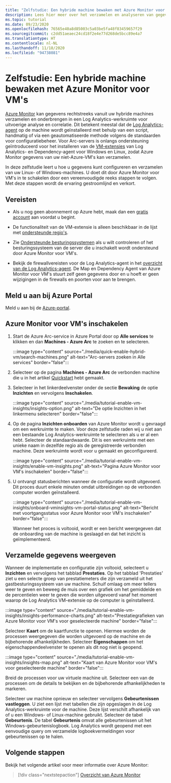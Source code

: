 ```yaml
---
title: "Zelfstudie: Een hybride machine bewaken met Azure Monitor voor VM's"
description: Lees hier meer over het verzamelen en analyseren van gegevens voor een hybride machine in Azure Monitor.
ms.topic: tutorial
ms.date: 09/23/2020
ms.openlocfilehash: 76565e40a8d85003c5a03be5fa48f83459657f29
ms.sourcegitcommit: c2dd51aeaec24cd18f2e4e77d268de5bcc89e4a7
ms.translationtype: HT
ms.contentlocale: nl-NL
ms.lasthandoff: 11/18/2020
ms.locfileid: "94738081"
---
```

# <a name="tutorial-monitor-a-hybrid-machine-with-azure-monitor-for-vms"></a>Zelfstudie: Een hybride machine bewaken met Azure Monitor voor VM's

[Azure Monitor](../overview.md) kan gegevens rechtstreeks vanuit uw hybride machines verzamelen en onderbrengen in een Log Analytics-werkruimte voor uitvoerige analyse en correlatie. Dit betekent meestal dat de [Log Analytics-agent](../../../azure-monitor/platform/agents-overview.md#log-analytics-agent) op de machine wordt geïnstalleerd met behulp van een script, handmatig of via een geautomatiseerde methode volgens de standaarden voor configuratiebeheer. Voor Arc-servers is onlangs ondersteuning geïntroduceerd voor het installeren van de [VM-extensies](../manage-vm-extensions.md) van Log Analytics- en Dependency-agent voor Windows en Linux, zodat Azure Monitor gegevens van uw niet-Azure-VM's kan verzamelen.

In deze zelfstudie leert u hoe u gegevens kunt configureren en verzamelen van uw Linux- of Windows-machines. U doet dit door Azure Monitor voor VM's in te schakelen door een vereenvoudigde reeks stappen te volgen. Met deze stappen wordt de ervaring gestroomlijnd en verkort.  

## <a name="prerequisites"></a>Vereisten

* Als u nog geen abonnement op Azure hebt, maak dan een [gratis account](https://azure.microsoft.com/free/?WT.mc_id=A261C142F) aan voordat u begint.

* De functionaliteit van de VM-extensie is alleen beschikbaar in de lijst met [ondersteunde regio's](../overview.md#supported-regions).

* Zie [Ondersteunde besturingssystemen](../../../azure-monitor/insights/vminsights-enable-overview.md#supported-operating-systems) als u wilt controleren of het besturingssysteem van de server die u inschakelt wordt ondersteund door Azure Monitor voor VM's.

* Bekijk de firewallvereisten voor de Log Analytics-agent in het [overzicht van de Log Analytics-agent](../../../azure-monitor/platform/log-analytics-agent.md#network-requirements). De Map en Dependency Agent van Azure Monitor voor VM's stuurt zelf geen gegevens door en u hoeft er geen wijzigingen in de firewalls en poorten voor aan te brengen.

## <a name="sign-in-to-azure-portal"></a>Meld u aan bij Azure Portal

Meld u aan bij de [Azure-portal](https://portal.azure.com).

## <a name="enable-azure-monitor-for-vms"></a>Azure Monitor voor VM's inschakelen

1. Start de Azure Arc-service in Azure Portal door op **Alle services** te klikken en dan **Machines - Azure Arc** te zoeken en te selecteren.

    :::image type="content" source="./media/quick-enable-hybrid-vm/search-machines.png" alt-text="Arc-servers zoeken in Alle services" border="false":::

1. Selecteer op de pagina **Machines - Azure Arc** de verbonden machine die u in het artikel [Quickstart](quick-enable-hybrid-vm.md) hebt gemaakt.

1. Selecteer in het linkerdeelvenster onder de sectie **Bewaking** de optie **Inzichten** en vervolgens **Inschakelen**.

    :::image type="content" source="./media/tutorial-enable-vm-insights/insights-option.png" alt-text="De optie Inzichten in het linkermenu selecteren" border="false":::

1. Op de pagina **Inzichten onboarden** van Azure Monitor wordt u gevraagd om een werkruimte te maken. Voor deze zelfstudie raden wij u niet aan een bestaande Log Analytics-werkruimte te selecteren als u er al een hebt. Selecteer de standaardwaarde. Dit is een werkruimte met een unieke naam in dezelfde regio als de geregistreerde verbonden machine. Deze werkruimte wordt voor u gemaakt en geconfigureerd.

    :::image type="content" source="./media/tutorial-enable-vm-insights/enable-vm-insights.png" alt-text="Pagina Azure Monitor voor VM's inschakelen" border="false":::

1. U ontvangt statusberichten wanneer de configuratie wordt uitgevoerd. Dit proces duurt enkele minuten omdat uitbreidingen op de verbonden computer worden geïnstalleerd.

    :::image type="content" source="./media/tutorial-enable-vm-insights/onboard-vminsights-vm-portal-status.png" alt-text="Bericht met voortgangsstatus voor Azure Monitor voor VM's inschakelen" border="false":::

    Wanneer het proces is voltooid, wordt er een bericht weergegeven dat de onboarding van de machine is geslaagd en dat het inzicht is geïmplementeerd.

## <a name="view-data-collected"></a>Verzamelde gegevens weergeven

Wanneer de implementatie en configuratie zijn voltooid, selecteert u **Inzichten** en vervolgens het tabblad **Prestaties**. Op het tabblad 'Prestaties' ziet u een selecte groep van prestatiemeters die zijn verzameld uit het gastbesturingssysteem van uw machine. Schuif omlaag om meer tellers weer te geven en beweeg de muis over een grafiek om het gemiddelde en de percentielen weer te geven die worden uitgevoerd vanaf het moment waarop de Log Analytics VM-extensie op de computer is geïnstalleerd.

:::image type="content" source="./media/tutorial-enable-vm-insights/insights-performance-charts.png" alt-text="Prestatiegrafieken van Azure Monitor voor VM's voor geselecteerde machine" border="false":::

Selecteer **Kaart** om de kaartfunctie te openen. Hiermee worden de processen weergegeven die worden uitgevoerd op de machine en de bijbehorende afhankelijkheden. Selecteer **Eigenschappen** om het eigenschappendeelvenster te openen als dit nog niet is geopend.

:::image type="content" source="./media/tutorial-enable-vm-insights/insights-map.png" alt-text="Kaart van Azure Monitor voor VM's voor geselecteerde machine" border="false":::

Breid de processen voor uw virtuele machine uit. Selecteer een van de processen om de details te bekijken en de bijbehorende afhankelijkheden te markeren.

Selecteer uw machine opnieuw en selecteer vervolgens **Gebeurtenissen vastleggen**. U ziet een lijst met tabellen die zijn opgeslagen in de Log Analytics-werkruimte voor de machine. Deze lijst verschilt afhankelijk van of u een Windows- of Linux-machine gebruikt. Selecteer de tabel **Gebeurtenis**. De tabel **Gebeurtenis** omvat alle gebeurtenissen uit het Windows-gebeurtenislogboek. Log Analytics wordt geopend met een eenvoudige query om verzamelde logboekvermeldingen voor gebeurtenissen op te halen.

## <a name="next-steps"></a>Volgende stappen

Bekijk het volgende artikel voor meer informatie over Azure Monitor:

> [!div class="nextstepaction"]
> [Overzicht van Azure Monitor](../../../azure-monitor/overview.md)